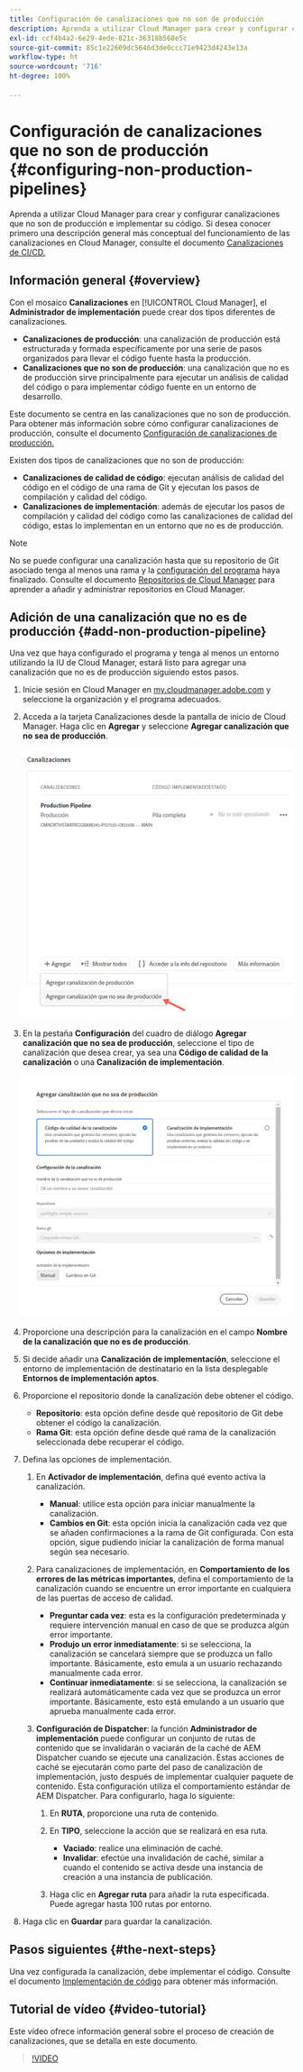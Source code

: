 ```yaml
---
title: Configuración de canalizaciones que no son de producción
description: Aprenda a utilizar Cloud Manager para crear y configurar canalizaciones que no son de producción e implementar su código.
exl-id: ccf4b4a2-6e29-4ede-821c-36318b568e5c
source-git-commit: 85c1e22609dc5646d3de0ccc71e9423d4243e13a
workflow-type: ht
source-wordcount: '716'
ht-degree: 100%

---
```


# Configuración de canalizaciones que no son de producción {#configuring-non-production-pipelines}

Aprenda a utilizar Cloud Manager para crear y configurar canalizaciones que no son de producción e implementar su código. Si desea conocer primero una descripción general más conceptual del funcionamiento de las canalizaciones en Cloud Manager, consulte el documento [Canalizaciones de CI/CD.](/help/overview/ci-cd-pipelines.md)

## Información general {#overview}

Con el mosaico **Canalizaciones** en [!UICONTROL Cloud Manager], el **Administrador de implementación** puede crear dos tipos diferentes de canalizaciones.

* **Canalizaciones de producción**: una canalización de producción está estructurada y formada específicamente por una serie de pasos organizados para llevar el código fuente hasta la producción.
* **Canalizaciones que no son de producción**: una canalización que no es de producción sirve principalmente para ejecutar un análisis de calidad del código o para implementar código fuente en un entorno de desarrollo.

Este documento se centra en las canalizaciones que no son de producción. Para obtener más información sobre cómo configurar canalizaciones de producción, consulte el documento [Configuración de canalizaciones de producción.](/help/using/production-pipelines.md)

Existen dos tipos de canalizaciones que no son de producción:

* **Canalizaciones de calidad de código**: ejecutan análisis de calidad del código en el código de una rama de Git y ejecutan los pasos de compilación y calidad del código.
* **Canalizaciones de implementación**: además de ejecutar los pasos de compilación y calidad del código como las canalizaciones de calidad del código, estas lo implementan en un entorno que no es de producción.

>[!NOTE]
>
>No se puede configurar una canalización hasta que su repositorio de Git asociado tenga al menos una rama y la [configuración del programa](/help/getting-started/program-setup.md) haya finalizado. Consulte el documento [Repositorios de Cloud Manager](/help/managing-code/managing-repositories.md) para aprender a añadir y administrar repositorios en Cloud Manager.

## Adición de una canalización que no es de producción {#add-non-production-pipeline}

Una vez que haya configurado el programa y tenga al menos un entorno utilizando la IU de Cloud Manager, estará listo para agregar una canalización que no es de producción siguiendo estos pasos.

1. Inicie sesión en Cloud Manager en [my.cloudmanager.adobe.com](https://my.cloudmanager.adobe.com) y seleccione la organización y el programa adecuados.

1. Acceda a la tarjeta Canalizaciones desde la pantalla de inicio de Cloud Manager. Haga clic en **Agregar** y seleccione **Agregar canalización que no sea de producción**.

   ![Agregar canalización que no sea de producción](/help/assets/configure-pipelines/nonprod-pipeline-add1.png)

1. En la pestaña **Configuración** del cuadro de diálogo **Agregar canalización que no sea de producción**, seleccione el tipo de canalización que desea crear, ya sea una **Código de calidad de la canalización** o una **Canalización de implementación**.

   ![Elección del tipo de canalización](/help/assets/configure-pipelines/add-non-production-pipeline.png)

1. Proporcione una descripción para la canalización en el campo **Nombre de la canalización que no es de producción**.

1. Si decide añadir una **Canalización de implementación**, seleccione el entorno de implementación de destinatario en la lista desplegable **Entornos de implementación aptos**.

1. Proporcione el repositorio donde la canalización debe obtener el código.

   * **Repositorio**: esta opción define desde qué repositorio de Git debe obtener el código la canalización.
   * **Rama Git**: esta opción define desde qué rama de la canalización seleccionada debe recuperar el código.

1. Defina las opciones de implementación.

   1. En **Activador de implementación**, defina qué evento activa la canalización.

      * **Manual**: utilice esta opción para iniciar manualmente la canalización.
      * **Cambios en Git**: esta opción inicia la canalización cada vez que se añaden confirmaciones a la rama de Git configurada. Con esta opción, sigue pudiendo iniciar la canalización de forma manual según sea necesario.

   1. Para canalizaciones de implementación, en **Comportamiento de los errores de las métricas importantes**, defina el comportamiento de la canalización cuando se encuentre un error importante en cualquiera de las puertas de acceso de calidad.

      * **Preguntar cada vez**: esta es la configuración predeterminada y requiere intervención manual en caso de que se produzca algún error importante.
      * **Produjo un error inmediatamente**: si se selecciona, la canalización se cancelará siempre que se produzca un fallo importante. Básicamente, esto emula a un usuario rechazando manualmente cada error.
      * **Continuar inmediatamente**: si se selecciona, la canalización se realizará automáticamente cada vez que se produzca un error importante. Básicamente, esto está emulando a un usuario que aprueba manualmente cada error.

   1. **Configuración de Dispatcher**: la función **Administrador de implementación** puede configurar un conjunto de rutas de contenido que se invalidarán o vaciarán de la caché de AEM Dispatcher cuando se ejecute una canalización. Estas acciones de caché se ejecutarán como parte del paso de canalización de implementación, justo después de implementar cualquier paquete de contenido. Esta configuración utiliza el comportamiento estándar de AEM Dispatcher. Para configurarlo, haga lo siguiente:

      1. En **RUTA**, proporcione una ruta de contenido.
      1. En **TIPO**, seleccione la acción que se realizará en esa ruta.

         * **Vaciado**: realice una eliminación de caché.
         * **Invalidar**: efectúe una invalidación de caché, similar a cuando el contenido se activa desde una instancia de creación a una instancia de publicación.
      1. Haga clic en **Agregar ruta** para añadir la ruta especificada. Puede agregar hasta 100 rutas por entorno.

1. Haga clic en **Guardar** para guardar la canalización.

## Pasos siguientes {#the-next-steps}

Una vez configurada la canalización, debe implementar el código. Consulte el documento [Implementación de código](/help/using/code-deployment.md) para obtener más información.

## Tutorial de vídeo {#video-tutorial}

Este vídeo ofrece información general sobre el proceso de creación de canalizaciones, que se detalla en este documento.

>[!VIDEO](https://video.tv.adobe.com/v/26316/)
